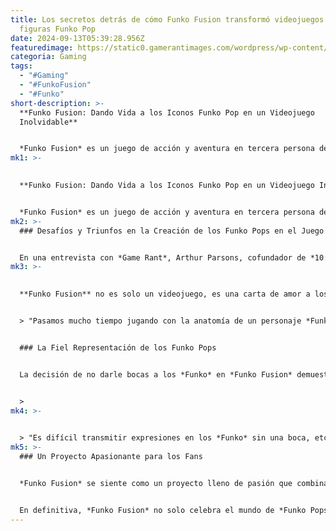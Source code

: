 ```yaml
---
title: Los secretos detrás de cómo Funko Fusion transformó videojuegos en
  figuras Funko Pop
date: 2024-09-13T05:39:28.956Z
featuredimage: https://static0.gamerantimages.com/wordpress/wp-content/uploads/2024/09/funko-fusion-jurassic-world.jpg?q=49&fit=crop&w=1100&h=618&dpr=2
categoria: Gaming
tags:
  - "#Gaming"
  - "#FunkoFusion"
  - "#Funko"
short-description: >-
  **Funko Fusion: Dando Vida a los Iconos Funko Pop en un Videojuego
  Inolvidable**


  *Funko Fusion* es un juego de acción y aventura en tercera persona desarrollado por *10:10 Games*, que lleva a los icónicos *Funko Pops* al mundo de los videojuegos. Este ambicioso proyecto reúne una gran variedad de franquicias
mk1: >-
  

  **Funko Fusion: Dando Vida a los Iconos Funko Pop en un Videojuego Inolvidable**


  *Funko Fusion* es un juego de acción y aventura en tercera persona desarrollado por *10:10 Games*, que lleva a los icónicos *Funko Pops* al mundo de los videojuegos. Este ambicioso proyecto reúne una gran variedad de franquicias conocidas como *Jurassic World* y *Back to the Future*, y la atención al detalle en cada uno de los mundos es verdaderamente impresionante. Los *Funko Pops* han sido recreados con un nivel de detalle meticuloso, y el equipo de *10:10 Games* ha hecho todo lo posible para mantenerse lo más fiel posible al material original, asegurando que los fanáticos de *Funko* de todo el mundo puedan apreciar cada aspecto de *Funko Fusion*.
mk2: >-
  ### Desafíos y Triunfos en la Creación de los Funko Pops en el Juego


  En una entrevista con *Game Rant*, Arthur Parsons, cofundador de *10:10 Games*, y Andy Dolan, director de animación, hablaron sobre todo lo relacionado con *Funko* y el fandom en *Funko Fusion*. Durante la entrevista, discutieron el proceso de dar vida a los *Funko Pops* dentro del juego, los desafíos que enfrentaron al transmitir las animaciones faciales, y el enfoque preciso en asegurar que fueran lo más idénticos posible a sus contrapartes de vinilo.
mk3: >-
  

  **Funko Fusion** no es solo un videojuego, es una carta de amor a los *Funko Pops*. Si bien puede parecer obvio traer estas figuras de vinilo al mundo de los videojuegos, el diseño anatómico de los *Funko* presentó varios desafíos importantes. Sus enormes cabezas y pequeños cuerpos generaron dificultades, pero la falta de bocas en los personajes fue el mayor obstáculo a superar. Esto significó que capturar el humor del juego y cómo los personajes transmiten emociones era crucial. Parsons explicó el proceso detrás de asegurar que los *Funko* fueran representados de manera fiel desde el primer día:


  > "Pasamos mucho tiempo jugando con la anatomía de un personaje *Funko Pop!*: experimentando con sus movimientos, cómo saltan, corren, aterrizan, mueren, etc. Hicimos una enorme cantidad de pruebas para asegurarnos de capturar esa primera expresión de un *Funko Pop!* correctamente. También experimentamos con sus caras y cómo mostrar expresiones; ¿les damos bocas o no?"


  ### La Fiel Representación de los Funko Pops


  La decisión de no darle bocas a los *Funko* en *Funko Fusion* demuestra el compromiso del equipo de desarrollo con la autenticidad de estas figuras de vinilo. Luego, el equipo tuvo que encontrar la forma de compensar esta falta de boca, enfocándose en otros aspectos del personaje para asegurar que la historia y el humor no se vieran afectados. Dolan detalló este proceso de la siguiente manera


  >
mk4: >-
  

  > "Es difícil transmitir expresiones en los *Funko* sin una boca, etc. Tratamos de hacer lo máximo posible con las cejas y los párpados, y realmente forzamos las expresiones en esos aspectos. La principal fuente de expresión proviene del cuerpo en sí, con una sobreactuación emocional como una postura caída o una caminata animada."
mk5: >-
  ### Un Proyecto Apasionante para los Fans


  *Funko Fusion* se siente como un proyecto lleno de pasión que combina los icónicos *Funko Pops* con numerosas franquicias queridas para crear algo único y memorable. El juego promete estar repleto de contenido dedicado a los fanáticos, permitiendo a los jugadores experimentar cruces que nunca imaginaron posibles, como mezclar a *He-Man* con *Hot Fuzz* y *Jaws* de formas inesperadas. Con esta mezcla de universos y personajes tan diversos, *Funko Fusion* promete ser una experiencia inolvidable para los amantes de *Funko* y los videojuegos.


  En definitiva, *Funko Fusion* no solo celebra el mundo de *Funko Pops*, sino también las franquicias que los jugadores adoran, todo mientras ofrece una jugabilidad divertida y entretenida. Cuando el juego finalmente salga al mercado, los fans podrán sumergirse en una experiencia repleta de sorpresas, referencias y la nostalgia que caracteriza a estos queridos personajes.
---
```

